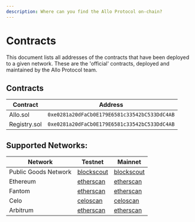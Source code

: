 ```yaml
---
description: Where can you find the Allo Protocol on-chain?
---
```


# Contracts

This document lists all addresses of the contracts that have been deployed to
a given network. These are the 'official' contracts, deployed and maintained by
the Allo Protocol team.

## Contracts

| Contract | Address |
| --- | --- |
| Allo.sol | `0xe0281a20dFaCb0E179E6581c33542bC533DdC4AB` |
| Registry.sol | `0xe0281a20dFaCb0E179E6581c33542bC533DdC4AB` |

## Supported Networks:

| Network | Testnet | Mainnet |
| ---  | ---  | ---  |
| Public Goods Network  | [blockscout](https://etherscan.io/address/0xe0281a20dFaCb0E179E6581c33542bC533DdC4AB#code)  |  [blockscout](https://etherscan.io/address/0xe0281a20dFaCb0E179E6581c33542bC533DdC4AB#code) |
| Ethereum  | [etherscan](https://etherscan.io/address/0xe0281a20dFaCb0E179E6581c33542bC533DdC4AB#code)  |  [etherscan](https://etherscan.io/address/0xe0281a20dFaCb0E179E6581c33542bC533DdC4AB#code) |
| Fantom  | [etherscan](https://etherscan.io/address/0xe0281a20dFaCb0E179E6581c33542bC533DdC4AB#code)  |  [etherscan](https://etherscan.io/address/0xe0281a20dFaCb0E179E6581c33542bC533DdC4AB#code) |
| Celo | [celoscan](https://etherscan.io/address/0xe0281a20dFaCb0E179E6581c33542bC533DdC4AB#code)  |  [celoscan](https://etherscan.io/address/0xe0281a20dFaCb0E179E6581c33542bC533DdC4AB#code) |
| Arbitrum | [etherscan](https://etherscan.io/address/0xe0281a20dFaCb0E179E6581c33542bC533DdC4AB#code)  |  [etherscan](https://etherscan.io/address/0xe0281a20dFaCb0E179E6581c33542bC533DdC4AB#code) |
